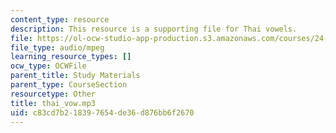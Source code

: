```yaml
---
content_type: resource
description: This resource is a supporting file for Thai vowels.
file: https://ol-ocw-studio-app-production.s3.amazonaws.com/courses/24-901-language-and-its-structure-i-phonology-fall-2010/c83cd7b218397654de36d876bb6f2670_thai_vow.mp3
file_type: audio/mpeg
learning_resource_types: []
ocw_type: OCWFile
parent_title: Study Materials
parent_type: CourseSection
resourcetype: Other
title: thai_vow.mp3
uid: c83cd7b2-1839-7654-de36-d876bb6f2670
---
```

